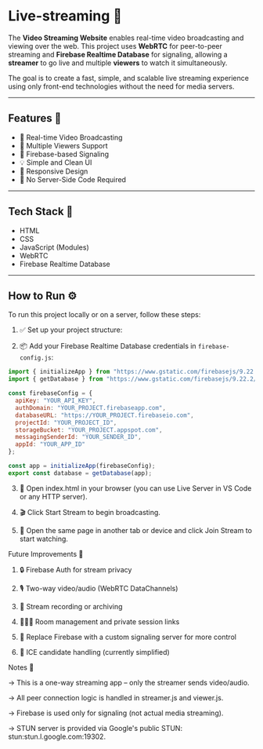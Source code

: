 # Live-streaming 🔴

The **Video Streaming Website** enables real-time video broadcasting and viewing over the web. This project uses **WebRTC** for peer-to-peer streaming and **Firebase Realtime Database** for signaling, allowing a **streamer** to go live and multiple **viewers** to watch it simultaneously.

The goal is to create a fast, simple, and scalable live streaming experience using only front-end technologies without the need for media servers.

---

## Features 🌟

- 🎥 Real-time Video Broadcasting  
- 👀 Multiple Viewers Support  
- 🔔 Firebase-based Signaling  
- 💡 Simple and Clean UI  
- 📱 Responsive Design  
- 🚫 No Server-Side Code Required  

---

## Tech Stack 🔧

- HTML  
- CSS  
- JavaScript (Modules)  
- WebRTC  
- Firebase Realtime Database  

---

## How to Run ⚙️

To run this project locally or on a server, follow these steps:

1. ✅ Set up your project structure:

2. 📦 Add your Firebase Realtime Database credentials in `firebase-config.js`:
```js
import { initializeApp } from "https://www.gstatic.com/firebasejs/9.22.2/firebase-app.js";
import { getDatabase } from "https://www.gstatic.com/firebasejs/9.22.2/firebase-database.js";

const firebaseConfig = {
  apiKey: "YOUR_API_KEY",
  authDomain: "YOUR_PROJECT.firebaseapp.com",
  databaseURL: "https://YOUR_PROJECT.firebaseio.com",
  projectId: "YOUR_PROJECT_ID",
  storageBucket: "YOUR_PROJECT.appspot.com",
  messagingSenderId: "YOUR_SENDER_ID",
  appId: "YOUR_APP_ID"
};

const app = initializeApp(firebaseConfig);
export const database = getDatabase(app);
```
3. 📡 Open index.html in your browser (you can use Live Server in VS Code or any HTTP server).

4. 🎬 Click Start Stream to begin broadcasting.

5. 👥 Open the same page in another tab or device and click Join Stream to start watching.

Future Improvements 🚀
1. 🔒 Firebase Auth for stream privacy

2. 🎙 Two-way video/audio (WebRTC DataChannels)

3. 📼 Stream recording or archiving

4. 🧑‍🤝‍🧑 Room management and private session links

5. 📡 Replace Firebase with a custom signaling server for more control

6. 🧪 ICE candidate handling (currently simplified)

Notes 📌

-> This is a one-way streaming app – only the streamer sends video/audio.

-> All peer connection logic is handled in streamer.js and viewer.js.

-> Firebase is used only for signaling (not actual media streaming).

-> STUN server is provided via Google's public STUN: stun:stun.l.google.com:19302.
